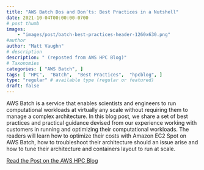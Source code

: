 ```yaml
---
title: "AWS Batch Dos and Don’ts: Best Practices in a Nutshell"
date: 2021-10-04T00:00:00-0700
# post thumb
images:
    - "images/post/batch-best-practices-header-1260x630.png"
#author
author: "Matt Vaughn"
# description
description: " (reposted from AWS HPC Blog)"
# Taxonomies
categories: [ "AWS Batch", ]
tags: [ "HPC",  "Batch",  "Best Practices",  "hpcblog", ]
type: "regular" # available type (regular or featured)
draft: false
---
```


AWS Batch is a service that enables scientists and engineers to run computational workloads at virtually any scale without requiring them to manage a complex architecture. In this blog post, we share a set of best practices and practical guidance devised from our experience working with customers in running and optimizing their computational workloads. The readers will learn how to optimize their costs with Amazon EC2 Spot on AWS Batch, how to troubleshoot their architecture should an issue arise and how to tune their architecture and containers layout to run at scale.

<a href="https://aws.amazon.com/blogs/hpc/aws-batch-best-practices/" class="btn btn-primary btn-lg active" role="button" aria-pressed="true" style="margin-top: 8px;">Read the Post on the AWS HPC Blog</a>